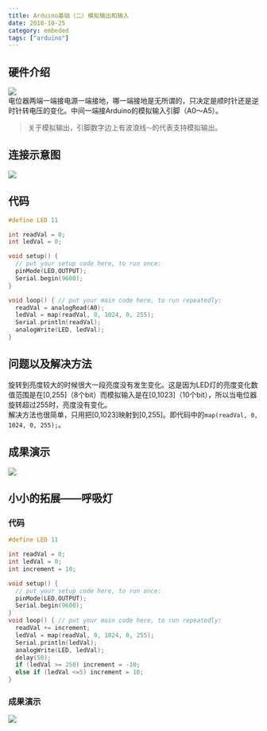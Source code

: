 ```yaml
---
title: Arduino基础（二）模拟输出和输入
date: 2018-10-25
category: embeded
tags: ["arduino"]
---
```


## 硬件介绍
![](https://pic.rhinoc.top/15404750934298.jpg)  
电位器两端一端接电源一端接地，哪一端接地是无所谓的，只决定是顺时针还是逆时针转电压的变化。中间一端接Arduino的模拟输入引脚（A0～A5）。

> 关于模拟输出，引脚数字边上有波浪线`～`的代表支持模拟输出。

## 连接示意图

![](https://pic.rhinoc.top/15404752321643.jpg)

## 代码

```c
#define LED 11

int readVal = 0;
int ledVal = 0;

void setup() {
  // put your setup code here, to run once:
  pinMode(LED,OUTPUT);
  Serial.begin(9600);
}

void loop() { // put your main code here, to run repeatedly:
  readVal = analogRead(A0);
  ledVal = map(readVal, 0, 1024, 0, 255);
  Serial.println(readVal);
  analogWrite(LED, ledVal);
}  
```

## 问题以及解决方法

旋转到亮度较大的时候很大一段亮度没有发生变化。这是因为LED灯的亮度变化数值范围是在[0,255]（8个bit）而模拟输入是在[0,1023]（10个bit），所以当电位器旋转超过255时，亮度没有变化。  
解决方法也很简单，只用把[0,1023]映射到[0,255]。即代码中的`map(readVal, 0, 1024, 0, 255);`。

## 成果演示

![](https://pic.rhinoc.top/20181025215600.gif)

## 小小的拓展——呼吸灯

### 代码

```c
#define LED 11

int readVal = 0;
int ledVal = 0;
int increment = 10;

void setup() {
  // put your setup code here, to run once:
  pinMode(LED,OUTPUT);
  Serial.begin(9600);
}
void loop() { // put your main code here, to run repeatedly:
  readVal += increment;
  ledVal = map(readVal, 0, 1024, 0, 255);
  Serial.println(ledVal);
  analogWrite(LED, ledVal);
  delay(50);
  if (ledVal >= 250) increment = -10;
  else if (ledVal <=5) increment = 10;
}
```

### 成果演示

![](https://pic.rhinoc.top/soogif1%202.gif)